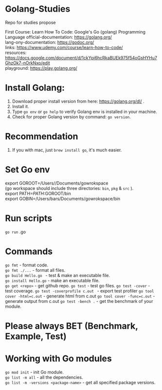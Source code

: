 # Golang-Studies
Repo for studies propose

First Course: Learn How To Code: Google's Go (golang) Programming Language
    official-documentation: https://golang.org/  
    lang-ony-documentation: https://godoc.org/  
    links: https://www.udemy.com/course/learn-how-to-code/  
    resources: https://docs.google.com/document/d/1ckYpi6hcRkaBUEk975f54oGsHYHu7GhzOk7-nOrkNxo/edit  
    playground: https://play.golang.org/  


# Install Golang:
1. Download proper install version from here: https://golang.org/dl/ .
2. Install it.
3. Type `go env` or `go help` to verify Golang env is installed in your machine.
4. Check for proper Golang version by command: `go version`.

# Recommendation
1. If you with mac, just `brew install go`, it's much easier.

# Set Go env
export GOROOT=/Users/<user>/Documents/gowrokspace  
(go workspace should include three directories: `bin`, `pkg` & `src` ).   
export PATH=$PATH:$GOROOT/bin   
export GOBIN=/Users/bars/Documents/gowrokspace/bin   

# Run scripts
`go run` <GoFile>.go 

# Commands
`go fmt` - format code.  
`go fmt ./...` - format all files.  
`go build Hello.go ` - test & make an executable file.   
`go install Hello.go` - make an executable file.  
`go get <repo>` - get github repo.
`go test` - test go files.
`go test -cover` - test coverage.
`go test -coverprofile c.out ` - export test profiler
`go tool cover -html=c.out` - generate html from c.out
`go tool cover -func=c.out` - generate output from c.out
`go test -bench .` - get the benchmark of your module.

# Please always BET (Benchmark, Example, Test)

# Working with Go modules
`go mod init` - init Go module.  
`go list -m all` - all the dependencies.  
`go list -m -versions <package-name>` - get all specified package versions. 